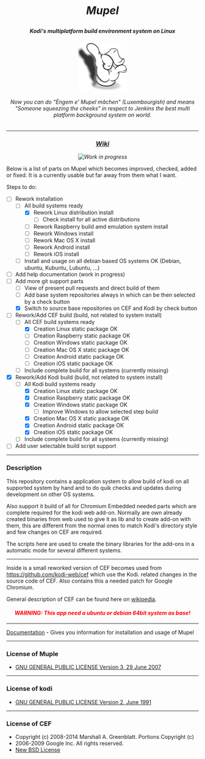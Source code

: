 # *<p align="center">Mupel </p>*
#### *<p align="center">Kodi's multiplatform build environment system on Linux</p>*
*<p align="center">![alt tag](https://raw.githubusercontent.com/EsMaSol/mupel/master/icons/icon-mupel-128x128.png)</p>*

###### *<p align="center">Now you can do "<i>Èngem e' Mupel mâchen</i>" (Luxembourgish) and means "Someone squeezing the cheeks" in respect to Jenkins the best multi platform background system on world.</p>*

-------------
### *<p align="center">[Wiki](https://github.com/EsMaSol/mupel/wiki)</p>*
*<p align="center">![Work in progress](http://img.shields.io/badge/work_in-progress-lightgray.svg)</p>*

Below is a list of parts on Mupel which becomes improved, checked, added or fixed. It is a currently usable but far away from them what I want.

Steps to do:
- [ ] Rework installation
  - [ ] All build systems ready
    - [x] Rework Linux distribution install
      - [ ] Check install for all active distributions
    - [ ] Rework Raspberry build amd emulation system install
    - [ ] Rework Windows install
    - [ ] Rework Mac OS X install
    - [ ] Rework Android install
    - [ ] Rework iOS install
  - [ ] Install and usage on all debian based OS systems OK (Debian, ubuntu, Kubuntu, Lubuntu, ...)
- [ ] Add help documentation (work in progress)
- [ ] Add more git support parts
    - [ ] View of present pull requests and direct build of them
    - [ ] Add base system repositories always in which can be then selected by a check button
    - [x] Switch to source base repositories on CEF and Kodi by check button
- [ ] Rework/Add CEF build (build, not related to system install)
  - [ ] All CEF build systems ready
    - [x] Creation Linux static package OK
    - [ ] Creation Raspberry static package OK
    - [ ] Creation Windows static package OK
    - [ ] Creation Mac OS X static package OK
    - [ ] Creation Android static package OK
    - [ ] Creation iOS static package OK
  - [ ] Include complete build for all systems (currently missing)
- [x] Rework/Add Kodi build (build, not related to system install)
  - [ ] All Kodi build systems ready
    - [x] Creation Linux static package OK
    - [x] Creation Raspberry static package OK
    - [x] Creation Windows static package OK
      - [ ] Improve Windows to allow selected step build
    - [x] Creation Mac OS X static package OK
    - [x] Creation Android static package OK
    - [x] Creation iOS static package OK
  - [ ] Include complete build for all systems (currently missing)
- [ ] Add user selectable build script support

-------------
### Description
This repository contains a application system to allow build of kodi on all supported system by hand and to do quik
checks and updates during development on other OS systems.

Also support it build of all for Chromium Embedded needed parts which are complete required for the kodi web add-on. Normally are own already created binaries from web used to give it as lib and to create add-on with them, this are different from the normal ones to match Kodi's directory style and few changes on CEF are required.

The scripts here are used to create the binary libraries for the add-ons in a automatic mode for several different
systems.

-------------
Inside is a small reworked version of CEF becomes used from https://github.com/kodi-web/cef which use the Kodi.
related changes in the source code of CEF. Also contains this a needed patch for Google Chromium.

General description of CEF can be found here on [wikipedia](http://en.wikipedia.org/wiki/Chromium_Embedded_Framework).

#### *<p align="center" style="color:red">WARNING: This app need a ubuntu or debian 64bit system as base!<p>*

-------------
[Documentation](https://github.com/EsMaSol/mupel/wiki) - Gives you information for installation and usage of Mupel

-------------
### License of Muple
- [GNU GENERAL PUBLIC LICENSE Version 3, 29 June 2007](LICENSE)

-------------
### License of kodi
- [GNU GENERAL PUBLIC LICENSE Version 2, June 1991](https://github.com/username/xbmc/raw/master/LICENSE.GPL)

-------------
### License of CEF
- Copyright (c) 2008-2014 Marshall A. Greenblatt. Portions Copyright (c)
- 2006-2009 Google Inc. All rights reserved.
- [New BSD License](https://bitbucket.org/chromiumembedded/cef/raw/master/LICENSE.txt)
